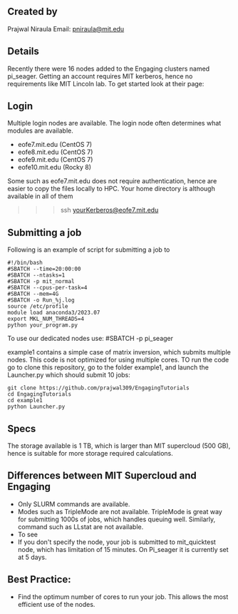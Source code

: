 ## Created by
Prajwal Niraula
Email: pniraula@mit.edu

## Details
Recently there were 16 nodes added to the Engaging clusters named pi_seager. Getting an account requires MIT kerberos, hence no requirements like MIT Lincoln lab. To get started look at their page:


## Login
Multiple login nodes are available. The login node often determines what modules are available. 
 - eofe7.mit.edu (CentOS 7)
 - eofe8.mit.edu (CentOS 7)
 - eofe9.mit.edu (CentOS 7)
 - eofe10.mit.edu (Rocky 8)

Some such as eofe7.mit.edu does not require authentication, hence are easier to copy the files locally to HPC. Your home directory is although available in all of them

>>> ssh yourKerberos@eofe7.mit.edu



## Submitting a job
Following is an example of script for submitting a job to 

```
#!/bin/bash
#SBATCH --time=20:00:00 
#SBATCH --ntasks=1
#SBATCH -p mit_normal
#SBATCH --cpus-per-task=4
#SBATCH --mem=4G
#SBATCH -o Run_%j.log
source /etc/profile
module load anaconda3/2023.07
export MKL_NUM_THREADS=4
python your_program.py
```

To use our dedicated nodes use: #SBATCH -p pi_seager

example1 contains a simple case of matrix inversion, which submits multiple nodes. This code is not optimized for using multiple cores. TO run the code go to clone this repository, go to the folder example1, and launch the Launcher.py which should submit 10 jobs:

```
git clone https://github.com/prajwal309/EngagingTutorials
cd EngagingTutorials
cd example1
python Launcher.py
```

## Specs

The storage available is 1 TB, which is larger than MIT supercloud (500 GB), hence is suitable for more storage required calculations.




## Differences between MIT Supercloud and Engaging

- Only SLURM commands are available.
- Modes such as TripleMode are not available. TripleMode is great way for submitting 1000s of jobs, which handles queuing well. Similarly, command such as LLstat are not available.
- To see 
- If you don't specify the node, your job is submitted to mit_quicktest node, which has limitation of 15 minutes. On Pi_seager it is currently set at 5 days. 


## Best Practice:
- Find the optimum number of cores to run your job. This allows the most efficient use of the nodes.
